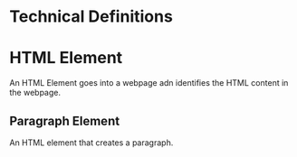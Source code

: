 # Technical Definitions

# HTML Element
An HTML Element goes into a webpage adn identifies the HTML content in the webpage.

## Paragraph Element

An HTML element that creates a paragraph.

